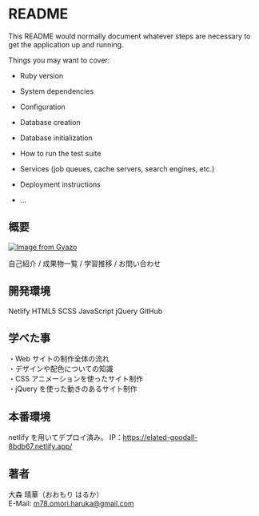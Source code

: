 # README

This README would normally document whatever steps are necessary to get the
application up and running.

Things you may want to cover:

- Ruby version

- System dependencies

- Configuration

- Database creation

- Database initialization

- How to run the test suite

- Services (job queues, cache servers, search engines, etc.)

- Deployment instructions

- ...

## 概要

[![Image from Gyazo](https://gyazo.com/74f50067969aae391765ece616219356)](https://gyazo.com/74f50067969aae391765ece616219356)

自己紹介 / 成果物一覧 / 学習推移 / お問い合わせ

## 開発環境

Netlify
HTML5
SCSS
JavaScript
jQuery
GitHub

## 学べた事

・Web サイトの制作全体の流れ<br />
・デザインや配色についての知識<br />
・CSS アニメーションを使ったサイト制作<br />
・jQuery を使った動きのあるサイト制作<br />

## 本番環境

netlify を用いてデプロイ済み。
IP：https://elated-goodall-8bdb67.netlify.app/

## 著者

大森 晴華（おおもり はるか） <br>
E-Mail: m78.omori.haruka@gmail.com
<br />
<br />
